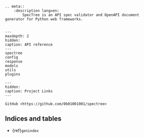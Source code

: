 ```{eval-rst}
.. meta::
    :description lang=en:
        SpecTree is an API spec validator and OpenAPI document generator for Python web frameworks.
```

```{include} ../../README.md
```

```{toctree}
---
maxdepth: 2
hidden:
caption: API reference
---
spectree
config
response
models
utils
plugins
```

```{toctree}
---
hidden:
caption: Project Links
---

GitHub <https://github.com/0b01001001/spectree>
```

## Indices and tables

- {ref}`genindex`
